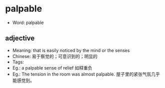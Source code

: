 # palpable

- Word: palpable

## adjective

- Meaning: that is easily noticed by the mind or the senses
- Chinese: 易于察觉的；可意识到的；明显的
- Tags: 
- Eg.: a palpable sense of relief 如释重负
- Eg.: The tension in the room was almost palpable. 屋子里的紧张气氛几乎能感觉到。

